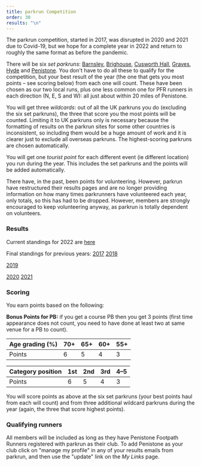 ```yaml
---
title: parkrun Competition
order: 30
results: "\n"
---
```

The parkrun competition, started in 2017, was disrupted in 2020 and 2021 due to Covid-19, but we hope for a complete year in 2022 and return to roughly the same format as before the pandemic.

There will be six _set parkruns_: [Barnsley](https://www.parkrun.org.uk/barnsley/), [Brighouse](https://www.parkrun.org.uk/brighouse/), [Cusworth Hall](https://www.parkrun.org.uk/cusworthhall/), [Graves](https://www.parkrun.org.uk/graves/), [Hyde](https://www.parkrun.org.uk/hyde/) and [Penistone](https://www.parkrun.org.uk/penistone/). You don't have to do all these to qualify for the competition, but your best result of the year (the one that gets you most points – see scoring below) from each one will count.  These have been chosen as our two local runs, plus one less common one for PFR runners in each direction (N, E, S and W): all just about within 20 miles of Penistone.

You will get three _wildcards_: out of all the UK parkruns you do (excluding the six set parkruns), the three that score you the most points will be counted. Limiting it to UK parkruns only is necessary because the formatting of results on the parkrun sites for some other countries is inconsistent, so including them would be a huge amount of work and it is clearer just to exclude all overseas parkruns.  The highest-scoring parkruns are chosen automatically.

You will get one _tourist point_ for each different event (ie different location) you run during the year. This includes the set parkruns and the points will be added automatically.

There have, in the past, been points for volunteering. However, parkrun have restructured their results pages and are no longer providing information on how many times parkrunners have volunteered each year, only totals, so this has had to be dropped. However, members are strongly encouraged to keep volunteering anyway, as parkrun is totally dependent on volunteers.

### Results



Current standings for 2022 are [here](http://results.pfrac.co.uk/parkrun2022/Overall.html)


Final standings for previous years: 
[2017](http://results.pfrac.co.uk/parkrun2017/Overall.html)
[2018](http://results.pfrac.co.uk/parkrun2018/Overall.html)


[2019](http://results.pfrac.co.uk/parkrun2019/Overall.html)

[2020](http://results.pfrac.co.uk/parkrun2020/Overall.html)
[2021](http://results.pfrac.co.uk/parkrun2021/Overall.html)





### Scoring

You earn points based on the following:

**Bonus Points for PB:** if you get a course PB then you get 3 points (first time appearance does not count, you need to have done at least two at same venue for a PB to count).

| Age grading (%) | 70+ | 65+ | 60+ | 55+ |
| - | - | - | - | - |
| Points | 6 | 5 | 4 | 3 |

| Category position | 1st | 2nd | 3rd | 4–5 |
| - | - | - | - | - |
| Points | 6 | 5 | 4 | 3 |

You will score points as above at the six set parkruns (your best points haul from each will count) and from three additional wildcard parkruns during the year (again, the three that score highest points).

### Qualifying runners

All members will be included as long as they have Penistone Footpath Runners registered with parkrun as their club. To add Penistone as your club click on "manage my profile" in any of your results emails from parkrun, and then use the "update" link on the _My Links_ page.






